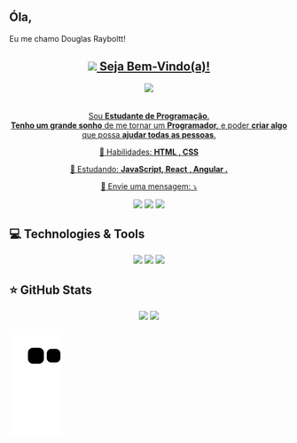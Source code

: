 ## Óla, 

Eu me chamo Douglas Rayboltt! 
 
 <div>
  <a href="https://github.com/douglasrayboltt">
</div>
<span align="center">

## <img src="https://i.imgur.com/0hdZ65D.gif" width="20px"> Seja Bem-Vindo(a)!</h2>

</span>

<div align="center">

<img src="https://www.mygo.ge/uploads/blog/1584023795.jpg" width="400px" />

</div>

<br>
<p align="center">
  Sou <strong>Estudante de Programação</strong>.<br />
<strong>Tenho um grande sonho</strong> de me tornar um <strong>Programador,</strong>
e poder <strong>criar algo</strong> que possa <strong>ajudar todas as pessoas</strong>.
</p>

<p align="center">
  💼 Habilidades: <strong>HTML , CSS</strong>
</p>

<p align="center">
  🚀  Estudando: <strong>JavaScript, React , Angular .</strong>
</p>

<p align="center">
  💌 Envie uma mensagem: ⤵️
</p>

<p align="center">
  <a href="https://www.instagram.com/douglasrayboltt/" alt="Instagram">
  <img src="https://img.shields.io/badge/-Instagram-DF0174?style=flat-square&logo=instagram&logoColor=white&link=https://www.instagram.com/keidsondesigner/"/></a>
  
  <a href="https://www.facebook.com/douglas.rayboltt/" alt="Facebook">
  <img src="https://img.shields.io/badge/-Facebook-3b5998?style=flat-square&logo=facebook&logoColor=white&link=https://www.facebook.com/keidsonroby/"/></a>
  
  <a href="https://www.linkedin.com/in/douglas-rayboltt-rodrigues-1b8b67186/" alt="Linkedin">
  <img src="https://img.shields.io/badge/-Linkedin-0e76a8?style=flat-square&logo=Linkedin&logoColor=white&link=https://www.linkedin.com/in/keidsonroby/" /></a>
</p>  

## 💻 Technologies & Tools

<p align="center">
  
 
 <img src="https://img.shields.io/badge/-Javascript-%23F7DF1E?style=flat-square&logo=javascript&logoColor=black" height="25"/>
<img src="https://img.shields.io/badge/-Bootstrap-%23563D7C.svg?style=flat-square&logo=bootstrap&logoColor=white" height="25"/>
<img src="https://img.shields.io/badge/-GitHub-181717?style=flat-square&logo=github" height="25"/>

</p>


 ## ⭐ GitHub Stats

<p align = "center">
  <img src = "https://github-readme-stats.vercel.app/api?username=douglasrayboltt&show_icons=true&theme=tokyonight&line_height=27">
  <a href="[https://www.instagram.com/douglasrayboltt/" alt="Instagram](https://github-readme-stats.vercel.app/api?username=douglasrayboltt&show_icons=true&theme=tokyonight&line_height=27)">
  <img src = "https://github-readme-stats.vercel.app/api/top-langs/?username=douglasrayboltt&hide=css,java,html&theme=tokyonight">
</p>
  
  ![Snake animation](https://github.com/rafaballerini/rafaballerini/blob/output/github-contribution-grid-snake.svg)
 
</div>
